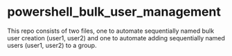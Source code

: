 # powershell_bulk_user_management

This repo consists of two files, one to automate sequentially named bulk user creation (user1, user2) and one to automate adding sequentially named users (user1, user2) to a group. 
